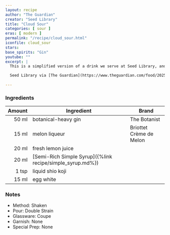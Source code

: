 ```yaml
---
layout: recipe
author: "The Guardian"
creator: "Seed Library"
title: "Cloud Sour"
categories: [ sour ]
eras: [ modern ]
permalink: "/recipe/cloud_sour.html"
iconfile: cloud_sour
stars: 
base_spirits: "Gin"
youtube: ""
excerpt: |
  This is a simplified version of a drink we serve at Seed Library, and its freshness makes it a lovely way to welcome the long-overdue arrival of spring. Shio koji is a funky, umami-rich Japanese ingredient made from fermented rice, and is more commonly used in marinades and for seasoning, much as miso and soy sauce are – look for it in specialist food stores and online.

  Seed Library via [The Guardian](https://www.theguardian.com/food/2025/mar/28/cocktail-of-the-week-seed-library-cloud-sour-recipe)
  
---
```


### Ingredients

| Amount | Ingredient                                                | Brand                   |
| -----: | --------------------------------------------------------- | ----------------------- |
|   50 ml | botanical-heavy gin                                       | The Botanist            |
|   15 ml | melon liqueur                                             | Briottet Crème de Melon |
|   20 ml | fresh lemon juice                                         |
|   20 ml | [Semi-Rich Simple Syrup]({%link recipe/simple_syrup.md%}) |
|  1 tsp | liquid shio koji                                          |
|   15 ml | egg white                                                 |

### Notes

- Method: Shaken
- Pour: Double Strain
- Glassware: Coupe 
- Garnish: None
- Special Prep: None
